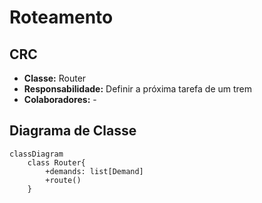 # Roteamento

## CRC

* **Classe:** Router
* **Responsabilidade:** Definir a próxima tarefa de um trem
* **Colaboradores:** - 

## Diagrama de Classe

```mermaid
classDiagram
    class Router{
        +demands: list[Demand]
        +route()
    }

```